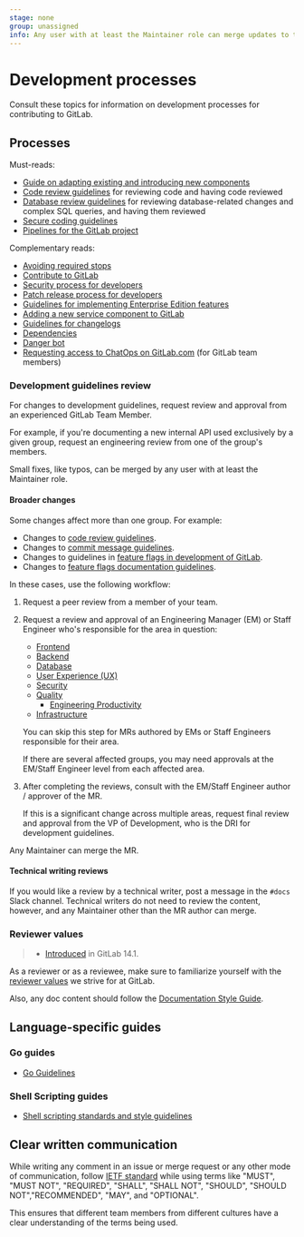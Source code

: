 ```yaml
---
stage: none
group: unassigned
info: Any user with at least the Maintainer role can merge updates to this content. For details, see https://docs.gitlab.com/ee/development/development_processes.html#development-guidelines-review.
---
```


# Development processes

Consult these topics for information on development processes for contributing to GitLab.

## Processes

Must-reads:

- [Guide on adapting existing and introducing new components](architecture.md#adapting-existing-and-introducing-new-components)
- [Code review guidelines](code_review.md) for reviewing code and having code
  reviewed
- [Database review guidelines](database_review.md) for reviewing
  database-related changes and complex SQL queries, and having them reviewed
- [Secure coding guidelines](secure_coding_guidelines.md)
- [Pipelines for the GitLab project](pipelines/index.md)

Complementary reads:

- [Avoiding required stops](avoiding_required_stops.md)
- [Contribute to GitLab](contributing/index.md)
- [Security process for developers](https://gitlab.com/gitlab-org/release/docs/blob/master/general/security/developer.md#security-releases-critical-non-critical-as-a-developer)
- [Patch release process for developers](https://gitlab.com/gitlab-org/release/docs/blob/master/general/patch/process.md#process-for-developers)
- [Guidelines for implementing Enterprise Edition features](ee_features.md)
- [Adding a new service component to GitLab](adding_service_component.md)
- [Guidelines for changelogs](changelog.md)
- [Dependencies](dependencies.md)
- [Danger bot](dangerbot.md)
- [Requesting access to ChatOps on GitLab.com](chatops_on_gitlabcom.md#requesting-access) (for GitLab team members)

### Development guidelines review

For changes to development guidelines, request review and approval from an experienced GitLab Team Member.

For example, if you're documenting a new internal API used exclusively by
a given group, request an engineering review from one of the group's members.

Small fixes, like typos, can be merged by any user with at least the Maintainer role.

#### Broader changes

Some changes affect more than one group. For example:

- Changes to [code review guidelines](code_review.md).
- Changes to [commit message guidelines](contributing/merge_request_workflow.md#commit-messages-guidelines).
- Changes to guidelines in [feature flags in development of GitLab](feature_flags/index.md).
- Changes to [feature flags documentation guidelines](documentation/feature_flags.md).

In these cases, use the following workflow:

1. Request a peer review from a member of your team.
1. Request a review and approval of an Engineering Manager (EM)
   or Staff Engineer who's responsible for the area in question:

   - [Frontend](https://handbook.gitlab.com/handbook/engineering/frontend/)
   - [Backend](https://handbook.gitlab.com/handbook/engineering/)
   - [Database](https://handbook.gitlab.com/handbook/engineering/development/database/)
   - [User Experience (UX)](https://about.gitlab.com/handbook/product/ux/)
   - [Security](https://about.gitlab.com/handbook/security/)
   - [Quality](https://handbook.gitlab.com/handbook/engineering/quality/)
     - [Engineering Productivity](https://handbook.gitlab.com/handbook/engineering/infrastructure/engineering-productivity/)
   - [Infrastructure](https://handbook.gitlab.com/handbook/engineering/infrastructure/)

   You can skip this step for MRs authored by EMs or Staff Engineers responsible
   for their area.

   If there are several affected groups, you may need approvals at the
   EM/Staff Engineer level from each affected area.

1. After completing the reviews, consult with the EM/Staff Engineer
   author / approver of the MR.

   If this is a significant change across multiple areas, request final review
   and approval from the VP of Development, who is the DRI for development guidelines.

Any Maintainer can merge the MR.

#### Technical writing reviews

If you would like a review by a technical writer, post a message in the `#docs` Slack channel.
Technical writers do not need to review the content, however, and any Maintainer
other than the MR author can merge.

### Reviewer values

> - [Introduced](https://gitlab.com/gitlab-org/gitlab/-/merge_requests/57293) in GitLab 14.1.

As a reviewer or as a reviewee, make sure to familiarize yourself with
the [reviewer values](https://handbook.gitlab.com/handbook/engineering/workflow/reviewer-values/) we strive for at GitLab.

Also, any doc content should follow the [Documentation Style Guide](documentation/index.md).

## Language-specific guides

### Go guides

- [Go Guidelines](go_guide/index.md)

### Shell Scripting guides

- [Shell scripting standards and style guidelines](shell_scripting_guide/index.md)

## Clear written communication

While writing any comment in an issue or merge request or any other mode of communication,
follow [IETF standard](https://www.ietf.org/rfc/rfc2119.txt) while using terms like
"MUST", "MUST NOT", "REQUIRED", "SHALL", "SHALL NOT", "SHOULD", "SHOULD NOT","RECOMMENDED", "MAY",
and "OPTIONAL".

This ensures that different team members from different cultures have a clear understanding of
the terms being used.
